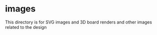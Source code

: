 # images

This directory is for SVG images and 3D board renders and other images related to the design

